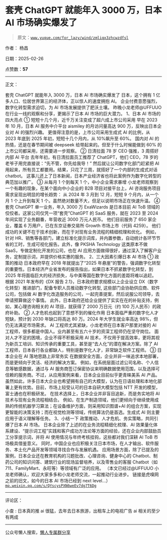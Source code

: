 # 套壳 ChatGPT 就能年入 3000 万，日本 AI 市场确实爆发了

> 原文：[`www.yuque.com/for_lazy/wind/zmliqx3zhcwzdfsl`](https://www.yuque.com/for_lazy/wind/zmliqx3zhcwzdfsl)

作者： 杨昌

日期：2025-02-26

点赞数：**57**

* * *

正文：

套壳 ChatGPT 就能年入 3000 万，日本 AI 市场确实爆发了 日本，这个拥有 1 亿多人口、位居世界第三的经济体，正以惊人的速度拥抱 AI。
企业付费意愿强烈，数字化转型需求迫切，为 AI 市场发展提供了肥沃土壤。 昨晚小龙老师@UFFUUO 在行业一线的观察和分享，更揭示了日本 AI 市场的巨大潜力。
1、日本 AI 市场的四大亮点 ① 短短十几个月，近千万关注变成了超六成上市公司采用
早在 2023 年 10 月，日本 AI 服务中介平台 aismiley 的月访问量高达 900 万，反映出日本企业对 AI 的强烈兴趣。
更值得注意的是，上市公司采用生成式 AI 的比例，从 2023 年底到 2025 年初，短短十几个月内，从 10%飙升至 60%。
国内对 AI 的热情，还是在春节期间被 deepseek 给带起来的。但至于什么时候能做到 60% 的上市公司都采用，还需要进一步观察。 ②
日清拉面 78 岁 CEO 强推，3 周搭好内部 AI 平台
去年年初，有日清拉面员工推荐了 ChatGPT，他们 CEO，78 岁的老爷子用完直接说：“先不管，你先给我导！”
然后就让公司数字化部门赶紧把 AI 用起来，所有员工都要用。结果，只花了三周，就搭好了一个内部的生成式对话 chatbot。
这事儿还上了日本新闻，日本产业经济省也将此案例作为数字化转型的典范加以推广。 ③ 从每月 1 个到每天 1 个，中小企业需求暴增
小龙老师观察到一个有趣的现象，在某个面向中小企业的 B2B 项目对接平台上，AI 咨询服务项目需求呈现出明显的增长趋势：
从 2024 年 3 月到 12 月，短短 9 个月内，从一个月 1 个上升到每天 1 个。虽然绝对数量不大，但足以说明市场正在快速升温。 ④ 套壳
ChatGPT 单一业务，年入 3000 万 ExaWizards 是日本目前 AI
ToB 领域的佼佼者。这家公司仅凭一项“套壳”ChatGPT 的 SaaS 服务，就在 2023 至 2024 年间实现了业务翻番，年营收近 3000 万元人民币。
他们目前服务了 650 家企业，覆盖 6 万用户，已在东京证券交易所 Growth 市场上市（代码 4259）。
他们成功的关键不在于技术创新，而在于对现有业务流程的精细梳理和优化。
例如，针对 HR、销售等各部门，建立标准化提示词库，并内置参数，自动统计各环节节省的工时，生成可视化报告。此外，像 PKSHA
Technology 这类原本不做 SaaS，专做定制化开发的公司，也在 AI 应用方面做得很好，通过深入了解客户业务，定制提示词，并提供价格实惠的服务。
2、三大因素引爆日本 AI 市场 ① 政策的推动
日本政府早在 2018 年就提出了“2025 年悬崖”的警告，强调数字化转型的重要性。日本经济产业省发布的报告指出，如果日本不抓紧数字化转型，到 2025 年将面临巨大的经济损失，与中美等国在数字化方面的差距将难以追赶。
根据 2021 年发布的《DX 报告 2.1》，日本政府要求规模以上企业设立 DX（数字化转型）推进部门，配备专职人员推动数字化转型,
这些部门会协助供应商、软件公司，包括做 AI 数字化改造服务的公司，一起完善提案，然后说服公司领导，去申请预算做这个事情。
此外，日本政府还给企业提供了实实在在的补贴支持，例如，某心理咨询相关的 AI 项目，就获得了 2000 万日元（约 100 万人民币）的政府补助。 ②
人才危机也起到了意想不到的催化作用 日本面临严重的数字化人才短缺，预计到 2030 年缺口将高达 80 万。2024 年大学生就业率高达 98%，但仍无法满足市场需求。
AI 工程师尤其紧缺，小龙老师在日本客户那里对接的 AI 工程师，很多都是中国人。业内甚至有五六十岁的资深工程师仍在坚守岗位。
面对人才不足的困境，企业不得不积极采用 AI 技术，不仅用于提高效率，更将其视为新员工培训、知识传承的重要工具，甚至是“去人化”的潜在解决方案。除了 AI 工程师，日本各行各业都缺人，特别是数字化人才，非常缺乏软件工程师。
③ 日本企业在 AI 落地思路上非常务实 在数据安全方面，企业并非一味追求本地部署，而是更倾向于灵活、经济的解决方案。
例如，在系统层面过滤公司名称、个人信息等敏感数据，通过与 AI 服务商签订保密协议来明确数据使用范围，以及选择可信赖的服务商。不过，从应用案例来看，日本企业目前似乎更青睐美系 AI 产品。
虽然如此，许多日本大企业也希望拥有自己的大模型，认为在日语处理和本地化部署上更有优势。目前，市场上较受认可的日本自研大模型包括 NTT 开发的模型，富士通也在积极研发。
在技术选择上，日本企业并非盲目追新，而是务实地将 AI 技术与现有业务流程相结合。
例如，在生产制造领域，他们更倾向于继续使用成熟的传统机器学习算法；在设备维护方面，则采用知识图谱+AI 的组合方案，实现更智能的决策支持；而在视觉检测等领域，传统算法仍是首选。生成式 AI 则主要应用于语义理解等任务。
3、小结一下 政策推动、人才危机、务实策略，共同引爆了日本 AI 市场。
日本企业除了上述的在业务流程精细化梳理、AI 效果量化体系建设、“提示词工程”实践和客户成功方法论等方面的经验，还在企业内部鼓励员工分享提示词，并将 AI 使用情况与年终考核挂钩，这些都对我们深耕 AI
ToB 市场极具借鉴意义。 同时，中国企业也应积极关注日本市场，在人才输出、软件服务、本土化产品开发等领域寻找合作与发展机遇。
应用场景方面，除了已提及的案例，日本企业还在教育机构的习题批改、心理咨询、健身中心的 Chatbot、制药公司的知识问答、建筑行业的现场监督培养，以及零售业的客服 Chatbot（如 711、FamilyMart、永旺等）等领域有广泛的应用。
（本文已经过@UFFUUO 小龙老师确认，欢迎大家多多和小龙老师交流，一起推动行业进步。 链接是虎嗅网之前的旧文，如今的日本 AI 市场已经到 next
level…）[`mp.weixin.qq.com/s/QYscysPXN6weEv7dg7T6Dg`](https://mp.weixin.qq.com/s/QYscysPXN6weEv7dg7T6Dg)

* * *

评论区：

小查 : 日本真的推 ai 很猛，去年去日本旅游，出租车上的电视广告 ai 相关的至少有两成

* * *

公众号懒人搜索，[懒人专属群分享](https://lazybook.fun/#/blog/group)